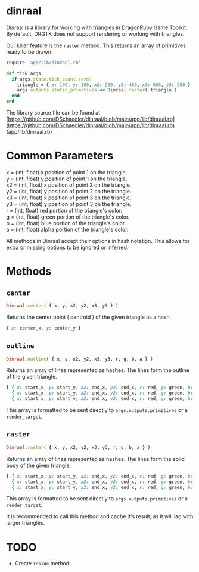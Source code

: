 # dinraal

Dinraal is a library for working with triangles in DragonRuby Game Toolkit. By default, DRGTK does not support rendering or working with triangles.

Our killer feature is the `raster` method. This returns an array of primitives ready to be drawn.

```ruby
require 'app/lib/dinraal.rb'

def tick args
  if args.state.tick_count.zero?
    triangle = { x: 100, y: 100, x2: 250, y2: 400, x3: 600, y3: 200 }
    args.outputs.static_primitives << Dinraal.raster( triangle )
  end
end
```

The library source file can be found at [https://github.com/DSchaedler/dinraal/blob/main/app/lib/dinraal.rb](https://github.com/DSchaedler/dinraal/blob/main/app/lib/dinraal.rb)  
(app/lib/dinraal.rb)

# Common Parameters
x =  (int, float) x position of point 1 on the triangle.  
y =  (int, float) y position of point 1 on the triangle.  
x2 = (int, float) x position of point 2 on the triangle.  
y2 = (int, float) y position of point 2 on the triangle.  
x3 = (int, float) x position of point 3 on the triangle.  
y3 = (int, float) y position of point 3 on the triangle.  
r =  (int, float) red portion of the triangle's color.  
g =  (int, float) green portion of the triangle's color.  
b =  (int, float) blue portion of the triangle's color.  
a =  (int, float) alpha portion of the triangle's color.  

All methods in Dinraal accept their options in hash notation. This allows for extra or missing options to be ignored or inferred.

# Methods

## `center`
```ruby
Dinraal.center( { x, y, x2, y2, x3, y3 } )
```

Returns the center point ( centroid ) of the given triangle as a hash.

```ruby
{ x: center_x, y: center_y }
```

## `outline`

```ruby
Dinraal.outline( { x, y, x2, y2, x3, y3, r, g, b, a } )
```

Returns an array of lines represented as hashes. The lines form the outline of the given triangle.

```ruby
[ { x: start_x, y: start_y, x2: end_x, y2: end_x, r: red, g: green, b: blue, a: alpha }.line!,
  { x: start_x, y: start_y, x2: end_x, y2: end_x, r: red, g: green, b: blue, a: alpha }.line!,
  { x: start_x, y: start_y, x2: end_x, y2: end_x, r: red, g: green, b: blue, a: alpha }.line! ]
```

This array is formatted to be sent directly to `args.outputs.primitives` or a `render_target`.

## `raster`

```ruby
Dinraal.raster( { x, y, x2, y2, x3, y3, r, g, b, a } )
```

Returns an array of lines represented as hashes. The lines form the solid body of the given triangle.

```ruby
[ { x: start_x, y: start_y, x2: end_x, y2: end_x, r: red, g: green, b: blue, a: alpha }.line!,
  { x: start_x, y: start_y, x2: end_x, y2: end_x, r: red, g: green, b: blue, a: alpha }.line!,
  { x: start_x, y: start_y, x2: end_x, y2: end_x, r: red, g: green, b: blue, a: alpha }.line! ]
```

This array is formatted to be sent directly to `args.outputs.primitives` or a `render_target`.

It is recommended to call this method and cache it's result, as it will lag with larger triangles.

# TODO

- Create `inside` method.
